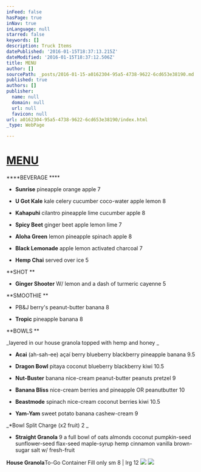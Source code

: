 ```yaml
---
inFeed: false
hasPage: true
inNav: true
inLanguage: null
starred: false
keywords: []
description: Truck Items
datePublished: '2016-01-15T18:37:13.215Z'
dateModified: '2016-01-15T18:37:12.506Z'
title: MENU
author: []
sourcePath: _posts/2016-01-15-a0162304-95a5-4738-9622-6cd653e38190.md
published: true
authors: []
publisher:
  name: null
  domain: null
  url: null
  favicon: null
url: a0162304-95a5-4738-9622-6cd653e38190/index.html
_type: WebPage

---
```

# [MENU][0]

****BEVERAGE ****

* **Sunrise** pineapple orange apple 7 

* **U Got Kale** kale celery cucumber coco-water apple lemon 8 

* **Kahapuhi** cilantro pineapple lime cucumber apple 8 

* **Spicy Beet** ginger beet apple lemon lime 7 

* **Aloha Green** lemon pineapple spinach apple 8 

* **Black Lemonade** apple lemon activated charcoal 7 

* **Hemp Chai** served over ice 5 

**SHOT **

* **Ginger Shooter** W/ lemon and a dash of turmeric cayenne 5 

**SMOOTHIE **

* PB&J berry's peanut-butter banana 8 

* **Tropic** pineapple banana 8 

**BOWLS **

_layered in our house granola topped with hemp and honey _

* **Acai** (ah-sah-ee) açaí berry blueberry blackberry pineapple banana 9.5 

* **Dragon Bowl** pitaya coconut blueberry blackberry kiwi 10.5 

* **Nut-Buster** banana nice-cream peanut-butter peanuts pretzel 9

* **Banana Bliss** nice-cream berries and pineapple OR peanutbutter 10

* **Beastmode** spinach nice-cream coconut berries kiwi 10.5 

* **Yam-Yam** sweet potato banana cashew-cream 9 

_\*Bowl Split Charge (x2 fruit) 2 _

* **Straight Granola** 9
a full bowl of oats almonds coconut pumpkin-seed sunflower-seed flax-seed 
maple-syrup hemp cinnamon vanilla brown-sugar salt w/ fresh-fruit 

**House Granola**To-Go Container Fill only  sm 8 | lrg 12
![](https://the-grid-user-content.s3-us-west-2.amazonaws.com/20d18030-faf0-44b0-8ae0-f610ed22edf9.jpg)
![](https://the-grid-user-content.s3-us-west-2.amazonaws.com/584dbc2d-6a70-47b9-889c-75ed934cfa2d.jpg)

[0]: Menu